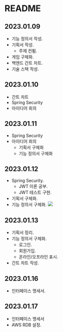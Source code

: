 # README

## 2023.01.09

- 기능 정의서 작성.
- 기획서 작성.
  - 주제 컨펌.
- 게임 구체화.
- 백엔드 간트 차트.
- 기술 스택 작성.

## 2023.01.10

- 간트 차트
- Spring Security
- 아이디어 회의

## 2023.01.11

- Spring Security
- 아이디어 회의
  - 기획서 구체화
  - 기능 정의서 구체화

## 2023.01.12

- Spring Security.
  - JWT 이론 공부.
  - JWT 테스트 구현.
- 기획서 구체화.
- 기능 정의서 구체화.
  <img src="https://s3.us-west-2.amazonaws.com/secure.notion-static.com/e70ec761-cb20-432c-808d-a2a221326819/Untitled.png?X-Amz-Algorithm=AWS4-HMAC-SHA256&X-Amz-Content-Sha256=UNSIGNED-PAYLOAD&X-Amz-Credential=AKIAT73L2G45EIPT3X45%2F20230112%2Fus-west-2%2Fs3%2Faws4_request&X-Amz-Date=20230112T080815Z&X-Amz-Expires=86400&X-Amz-Signature=4647f5fd30c6b28fa7088a4eae9cb5f8d44ab4cb9b2639f69b5a1a46841d9cee&X-Amz-SignedHeaders=host&response-content-disposition=filename%3D%22Untitled.png%22&x-id=GetObject">

## 2023.01.13

- 기획서 정리.
- 기능 정의서 구체화.
  - 로그인.
  - 회원가입.
  - 온라인/오프라인 표시.
- 간트 차트 작성.

## 2023.01.16

- 인터페이스 명세서.

## 2023.01.17

- 인터페이스 명세서
- AWS RDB 설정.
